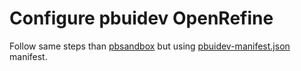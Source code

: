 # Configure pbuidev OpenRefine

Follow same steps than [pbsandbox](../philobiblon-sandbox/README.md) but using [pbuidev-manifest.json](./pbuidev-manifest.json) manifest.
